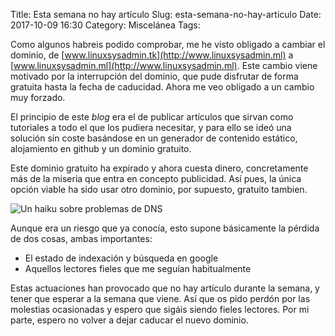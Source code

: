 Title: Esta semana no hay artículo
Slug: esta-semana-no-hay-articulo
Date: 2017-10-09 16:30
Category: Miscelánea
Tags: 



Como algunos habreis podido comprobar, me he visto obligado a cambiar el dominio, de [www.linuxsysadmin.tk](http://www.linuxsysadmin.ml) a [www.linuxsysadmin.ml](http://www.linuxsysadmin.ml). Este cambio viene motivado por la interrupción del dominio, que pude disfrutar de forma gratuita hasta la fecha de caducidad. Ahora me veo obligado a un cambio muy forzado.

El principio de este *blog* era el de publicar artículos que sirvan como tutoriales a todo el que los pudiera necesitar, y para ello se ideó una solución sin coste basándose en un generador de contenido estático, alojamiento en github y un dominio gratuito.

Este dominio gratuito ha expirado y ahora cuesta dinero, concretamente más de la miseria que entra en concepto publicidad. Así pues, la única opción viable ha sido usar otro dominio, por supuesto, gratuito tambien.

![Un haiku sobre problemas de DNS]({filename}/images/haiku_dns.jpg)

Aunque era un riesgo que ya conocía, esto supone básicamente la pérdida de dos cosas, ambas importantes:

* El estado de indexación y búsqueda en google
* Aquellos lectores fieles que me seguían habitualmente

Estas actuaciones han provocado que no hay artículo durante la semana, y tener que esperar a la semana que viene. Así que os pido perdón por las molestias ocasionadas y espero que sigáis siendo fieles lectores. Por mi parte, espero no volver a dejar caducar el nuevo dominio.

